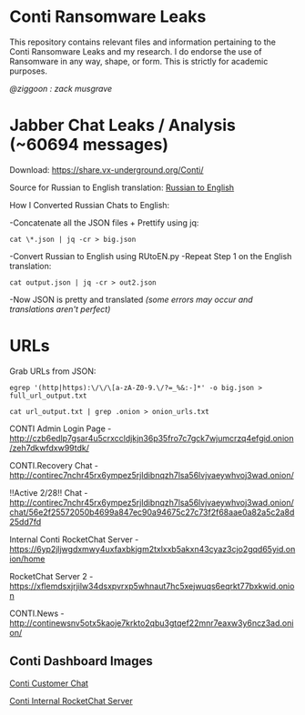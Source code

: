 ﻿# Conti Ransomware Leaks

This repository contains relevant files and information pertaining to the Conti Ransomware Leaks and my research. I do endorse the use of Ransomware in any way, shape, or form. This is strictly for academic purposes.

*@ziggoon : zack musgrave*

# Jabber Chat Leaks / Analysis (~60694 messages)
Download: https://share.vx-underground.org/Conti/

Source for Russian to English translation: [Russian to English](https://medium.com/@arnozobec/analyzing-conti-leaks-without-speaking-russian-only-methodology-f5aecc594d1b)

How I Converted Russian Chats to English: 

-Concatenate all the JSON files + Prettify using jq:
    
    cat \*.json | jq -cr > big.json

-Convert Russian to English using RUtoEN.py
-Repeat Step 1 on the English translation:

    cat output.json | jq -cr > out2.json
    
-Now JSON is pretty and translated *(some errors may occur and translations aren't perfect)*

# URLs

Grab URLs from JSON:

    egrep '(http|https):\/\/\[a-zA-Z0-9.\/?=_%&:-]*' -o big.json > full_url_output.txt
    
    cat url_output.txt | grep .onion > onion_urls.txt

CONTI Admin Login Page - http://czb6edlp7gsar4u5crxccldjkjn36p35fro7c7gck7wjumcrzq4efgid.onion/zeh7dkwfdxw99tdk/

CONTI.Recovery Chat - http://contirec7nchr45rx6ympez5rjldibnqzh7lsa56lvjvaeywhvoj3wad.onion/

!!Active 2/28!! Chat - http://contirec7nchr45rx6ympez5rjldibnqzh7lsa56lvjvaeywhvoj3wad.onion/chat/56e2f25572050b4699a847ec90a94675c27c73f2f68aae0a82a5c2a8d25dd7fd

Internal Conti RocketChat Server - https://6yp2jljwgdxmwy4uxfaxbkjgm2txlxxb5akxn43cyaz3cjo2gqd65yid.onion/home

RocketChat Server 2 - https://xflemdsxjrjilw34dsxpvrxp5whnaut7hc5xejwuqs6eqrkt77bxkwid.onion

CONTI.News - http://continewsnv5otx5kaoje7krkto2qbu3gtqef22mnr7eaxw3y6ncz3ad.onion/

## Conti Dashboard Images
[Conti Customer Chat](https://i.imgur.com/PeUqIrh.png)

[Conti Internal RocketChat  Server](https://i.imgur.com/Gbo5IMk.png)

